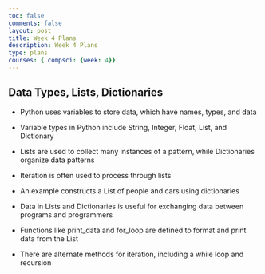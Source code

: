 ```yaml
---
toc: false
comments: false
layout: post
title: Week 4 Plans
description: Week 4 Plans
type: plans
courses: { compsci: {week: 4}}
---
```


## Data Types, Lists, Dictionaries
- Python uses variables to store data, which have names, types, and data

- Variable types in Python include String, Integer, Float, List, and Dictionary

- Lists are used to collect many instances of a pattern, while Dictionaries organize data patterns

- Iteration is often used to process through lists

- An example constructs a List of people and cars using dictionaries

- Data in Lists and Dictionaries is useful for exchanging data between programs and programmers

- Functions like print_data and for_loop are defined to format and print data from the List

- There are alternate methods for iteration, including a while loop and recursion